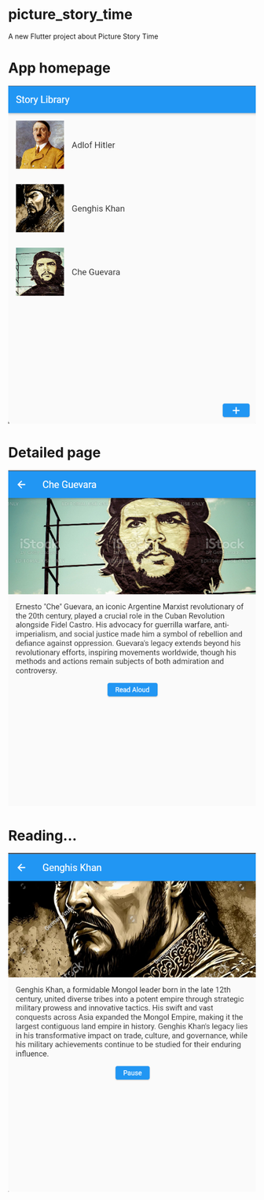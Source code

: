 # picture_story_time

A new Flutter project about Picture Story Time

# App homepage 
![app](./assets/images/readme/app.png)
# Detailed page
![che](./assets/images/readme/che.png)
# Reading...
![pause](./assets/images/readme/pause.png)